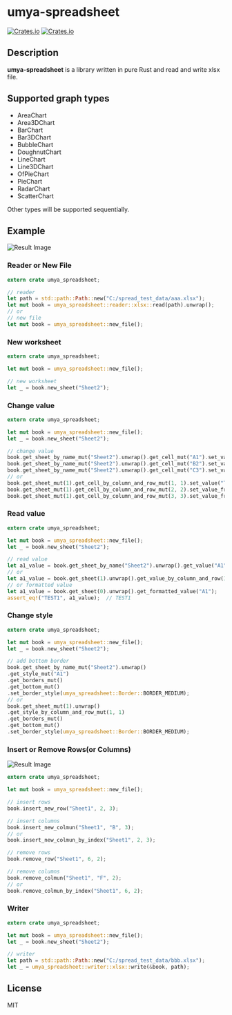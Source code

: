 # umya-spreadsheet
[![Crates.io](https://img.shields.io/crates/v/umya-spreadsheet)](https://crates.io/crates/umya-spreadsheet)
[![Crates.io](https://img.shields.io/crates/l/umya-spreadsheet)](https://github.com/MathNya/umya-spreadsheet#license)

## Description
**umya-spreadsheet** is a library written in pure Rust and read and write xlsx file.

## Supported graph types
* AreaChart
* Area3DChart
* BarChart
* Bar3DChart
* BubbleChart
* DoughnutChart
* LineChart
* Line3DChart
* OfPieChart
* PieChart
* RadarChart
* ScatterChart

Other types will be supported sequentially.

## Example
![Result Image](images/sample1.png)
### Reader or New File
```rust
extern crate umya_spreadsheet;

// reader
let path = std::path::Path::new("C:/spread_test_data/aaa.xlsx");
let mut book = umya_spreadsheet::reader::xlsx::read(path).unwrap();
// or
// new file
let mut book = umya_spreadsheet::new_file();
```
### New worksheet
```rust
extern crate umya_spreadsheet;

let mut book = umya_spreadsheet::new_file();

// new worksheet
let _ = book.new_sheet("Sheet2");
```
### Change value
```rust
extern crate umya_spreadsheet;

let mut book = umya_spreadsheet::new_file();
let _ = book.new_sheet("Sheet2");

// change value
book.get_sheet_by_name_mut("Sheet2").unwrap().get_cell_mut("A1").set_value("TEST1");
book.get_sheet_by_name_mut("Sheet2").unwrap().get_cell_mut("B2").set_value_from_i32(1);
book.get_sheet_by_name_mut("Sheet2").unwrap().get_cell_mut("C3").set_value_from_bool(true);
// or
book.get_sheet_mut(1).get_cell_by_column_and_row_mut(1, 1).set_value("TEST1");
book.get_sheet_mut(1).get_cell_by_column_and_row_mut(2, 2).set_value_from_i32(1);
book.get_sheet_mut(1).get_cell_by_column_and_row_mut(3, 3).set_value_from_bool(true);
```
### Read value
```rust
extern crate umya_spreadsheet;

let mut book = umya_spreadsheet::new_file();
let _ = book.new_sheet("Sheet2");

// read value
let a1_value = book.get_sheet_by_name("Sheet2").unwrap().get_value("A1");
// or
let a1_value = book.get_sheet(1).unwrap().get_value_by_column_and_row(1, 1);
// or formatted value
let a1_value = book.get_sheet(0).unwrap().get_formatted_value("A1");
assert_eq!("TEST1", a1_value);  // TEST1
```
### Change style
```rust
extern crate umya_spreadsheet;

let mut book = umya_spreadsheet::new_file();
let _ = book.new_sheet("Sheet2");

// add bottom border
book.get_sheet_by_name_mut("Sheet2").unwrap()
.get_style_mut("A1")
.get_borders_mut()
.get_bottom_mut()
.set_border_style(umya_spreadsheet::Border::BORDER_MEDIUM);
// or
book.get_sheet_mut(1).unwrap()
.get_style_by_column_and_row_mut(1, 1)
.get_borders_mut()
.get_bottom_mut()
.set_border_style(umya_spreadsheet::Border::BORDER_MEDIUM);
```
### Insert or Remove Rows(or Columns)
![Result Image](images/sample2.png)
```rust
extern crate umya_spreadsheet;

let mut book = umya_spreadsheet::new_file();

// insert rows
book.insert_new_row("Sheet1", 2, 3);

// insert columns
book.insert_new_colmun("Sheet1", "B", 3);
// or
book.insert_new_colmun_by_index("Sheet1", 2, 3);

// remove rows
book.remove_row("Sheet1", 6, 2);

// remove columns
book.remove_colmun("Sheet1", "F", 2);
// or
book.remove_colmun_by_index("Sheet1", 6, 2);
```
### Writer
```rust
extern crate umya_spreadsheet;

let mut book = umya_spreadsheet::new_file();
let _ = book.new_sheet("Sheet2");

// writer
let path = std::path::Path::new("C:/spread_test_data/bbb.xlsx");
let _ = umya_spreadsheet::writer::xlsx::write(&book, path);
```
## License
MIT
